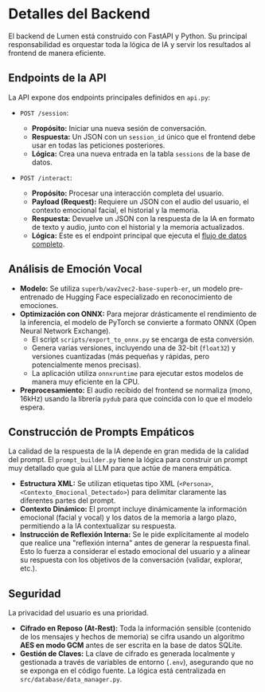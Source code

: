 # Detalles del Backend

El backend de Lumen está construido con FastAPI y Python. Su principal responsabilidad es orquestar toda la lógica de IA y servir los resultados al frontend de manera eficiente.

## Endpoints de la API

La API expone dos endpoints principales definidos en `api.py`:

- `POST /session`:

  - **Propósito:** Iniciar una nueva sesión de conversación.
  - **Respuesta:** Un JSON con un `session_id` único que el frontend debe usar en todas las peticiones posteriores.
  - **Lógica:** Crea una nueva entrada en la tabla `sessions` de la base de datos.

- `POST /interact`:
  - **Propósito:** Procesar una interacción completa del usuario.
  - **Payload (Request):** Requiere un JSON con el audio del usuario, el contexto emocional facial, el historial y la memoria.
  - **Respuesta:** Devuelve un JSON con la respuesta de la IA en formato de texto y audio, junto con el historial y la memoria actualizados.
  - **Lógica:** Este es el endpoint principal que ejecuta el [flujo de datos completo](./02_flujo_de_datos.md).

## Análisis de Emoción Vocal

- **Modelo:** Se utiliza `superb/wav2vec2-base-superb-er`, un modelo pre-entrenado de Hugging Face especializado en reconocimiento de emociones.
- **Optimización con ONNX:** Para mejorar drásticamente el rendimiento de la inferencia, el modelo de PyTorch se convierte a formato ONNX (Open Neural Network Exchange).
  - El script `scripts/export_to_onnx.py` se encarga de esta conversión.
  - Genera varias versiones, incluyendo una de 32-bit (`float32`) y versiones cuantizadas (más pequeñas y rápidas, pero potencialmente menos precisas).
  - La aplicación utiliza `onnxruntime` para ejecutar estos modelos de manera muy eficiente en la CPU.
- **Preprocesamiento:** El audio recibido del frontend se normaliza (mono, 16kHz) usando la librería `pydub` para que coincida con lo que el modelo espera.

## Construcción de Prompts Empáticos

La calidad de la respuesta de la IA depende en gran medida de la calidad del prompt. El `prompt_builder.py` tiene la lógica para construir un prompt muy detallado que guía al LLM para que actúe de manera empática.

- **Estructura XML:** Se utilizan etiquetas tipo XML (`<Persona>`, `<Contexto_Emocional_Detectado>`) para delimitar claramente las diferentes partes del prompt.
- **Contexto Dinámico:** El prompt incluye dinámicamente la información emocional (facial y vocal) y los datos de la memoria a largo plazo, permitiendo a la IA contextualizar su respuesta.
- **Instrucción de Reflexión Interna:** Se le pide explícitamente al modelo que realice una "reflexión interna" antes de generar la respuesta final. Esto lo fuerza a considerar el estado emocional del usuario y a alinear su respuesta con los objetivos de la conversación (validar, explorar, etc.).

## Seguridad

La privacidad del usuario es una prioridad.

- **Cifrado en Reposo (At-Rest):** Toda la información sensible (contenido de los mensajes y hechos de memoria) se cifra usando un algoritmo **AES en modo GCM** antes de ser escrita en la base de datos SQLite.
- **Gestión de Claves:** La clave de cifrado es generada localmente y gestionada a través de variables de entorno (`.env`), asegurando que no se exponga en el código fuente. La lógica está centralizada en `src/database/data_manager.py`.
